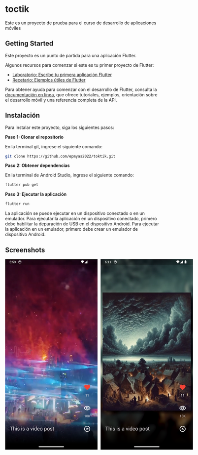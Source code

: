# toctik
Este es un proyecto de prueba para el curso de desarrollo de aplicaciones móviles 

## Getting Started

Este proyecto es un punto de partida para una aplicación Flutter.

Algunos recursos para comenzar si este es tu primer proyecto de Flutter:

- [Laboratorio: Escribe tu primera aplicación Flutter](https://docs.flutter.dev/get-started/codelab)
- [Recetario: Ejemplos útiles de Flutter](https://docs.flutter.dev/cookbook)

Para obtener ayuda para comenzar con el desarrollo de Flutter, consulta la
[documentación en línea](https://docs.flutter.dev/), que ofrece tutoriales,
ejemplos, orientación sobre el desarrollo móvil y una referencia completa de la API.


## Instalación

Para instalar este proyecto, siga los siguientes pasos:

**Paso 1: Clonar el repositorio**

En la terminal git, ingrese el siguiente comando:

```bash
git clone https://github.com/epmyas2022/toktik.git
```

**Paso 2: Obtener dependencias**

En la terminal de Android Studio, ingrese el siguiente comando:

```bash
flutter pub get
```


**Paso 3: Ejecutar la aplicación**
```bash
flutter run
```
La aplicación se puede ejecutar en un dispositivo conectado o en un emulador. Para ejecutar la aplicación en un dispositivo conectado, primero debe habilitar la depuración de USB en el dispositivo Android. Para ejecutar la aplicación en un emulador, primero debe crear un emulador de dispositivo Android.


## Screenshots

<div style="display:flex; gap: 10px;">

<img src="screenshots/screenshot1.png" width= "300" /> 

<img src="screenshots/screenshot2.png" width= "300" /> 
</div>
